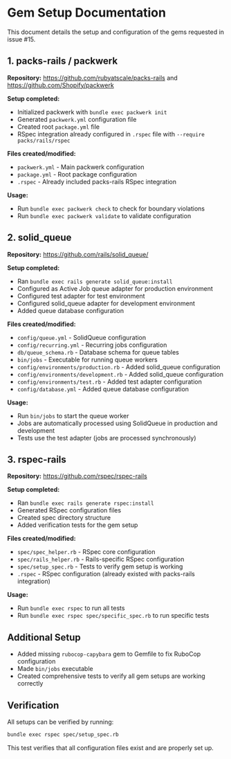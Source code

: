 # Gem Setup Documentation

This document details the setup and configuration of the gems requested in issue #15.

## 1. packs-rails / packwerk

**Repository:** https://github.com/rubyatscale/packs-rails and https://github.com/Shopify/packwerk

**Setup completed:**
- Initialized packwerk with `bundle exec packwerk init`
- Generated `packwerk.yml` configuration file
- Created root `package.yml` file
- RSpec integration already configured in `.rspec` file with `--require packs/rails/rspec`

**Files created/modified:**
- `packwerk.yml` - Main packwerk configuration
- `package.yml` - Root package configuration
- `.rspec` - Already included packs-rails RSpec integration

**Usage:**
- Run `bundle exec packwerk check` to check for boundary violations
- Run `bundle exec packwerk validate` to validate configuration

## 2. solid_queue

**Repository:** https://github.com/rails/solid_queue/

**Setup completed:**
- Ran `bundle exec rails generate solid_queue:install`
- Configured as Active Job queue adapter for production environment
- Configured test adapter for test environment
- Configured solid_queue adapter for development environment
- Added queue database configuration

**Files created/modified:**
- `config/queue.yml` - SolidQueue configuration
- `config/recurring.yml` - Recurring jobs configuration
- `db/queue_schema.rb` - Database schema for queue tables
- `bin/jobs` - Executable for running queue workers
- `config/environments/production.rb` - Added solid_queue configuration
- `config/environments/development.rb` - Added solid_queue configuration
- `config/environments/test.rb` - Added test adapter configuration
- `config/database.yml` - Added queue database configuration

**Usage:**
- Run `bin/jobs` to start the queue worker
- Jobs are automatically processed using SolidQueue in production and development
- Tests use the test adapter (jobs are processed synchronously)

## 3. rspec-rails

**Repository:** https://github.com/rspec/rspec-rails

**Setup completed:**
- Ran `bundle exec rails generate rspec:install`
- Generated RSpec configuration files
- Created spec directory structure
- Added verification tests for the gem setup

**Files created/modified:**
- `spec/spec_helper.rb` - RSpec core configuration
- `spec/rails_helper.rb` - Rails-specific RSpec configuration
- `spec/setup_spec.rb` - Tests to verify gem setup is working
- `.rspec` - RSpec configuration (already existed with packs-rails integration)

**Usage:**
- Run `bundle exec rspec` to run all tests
- Run `bundle exec rspec spec/specific_spec.rb` to run specific tests

## Additional Setup

- Added missing `rubocop-capybara` gem to Gemfile to fix RuboCop configuration
- Made `bin/jobs` executable
- Created comprehensive tests to verify all gem setups are working correctly

## Verification

All setups can be verified by running:
```bash
bundle exec rspec spec/setup_spec.rb
```

This test verifies that all configuration files exist and are properly set up.